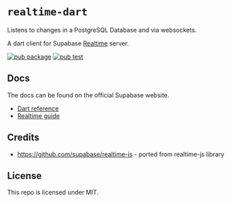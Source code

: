 # `realtime-dart`

Listens to changes in a PostgreSQL Database and via websockets.

A dart client for Supabase [Realtime](https://github.com/supabase/realtime) server.

[![pub package](https://img.shields.io/pub/v/realtime_client.svg)](https://pub.dev/packages/realtime_client)
[![pub test](https://github.com/supabase/realtime-dart/workflows/Test/badge.svg)](https://github.com/supabase/realtime-dart/actions?query=workflow%3ATest)

## Docs

The docs can be found on the official Supabase website.

- [Dart reference](https://supabase.com/docs/reference/dart/stream)
- [Realtime guide](https://supabase.com/docs/guides/realtime)

## Credits

- https://github.com/supabase/realtime-js - ported from realtime-js library

## License

This repo is licensed under MIT.
